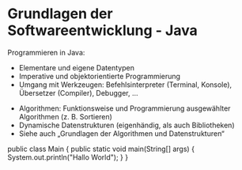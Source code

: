 # Grundlagen der Softwareentwicklung - Java


Programmieren	in	Java:	
- Elementare	und	eigene	Datentypen	
- Imperative	und	objektorientierte	Programmierung	
- Umgang	mit	Werkzeugen:	Befehlsinterpreter	(Terminal,	Konsole),	Übersetzer	(Compiler),	Debugger,	...	
* Algorithmen:	Funktionsweise	und	Programmierung ausgewählter	Algorithmen	(z.	B.	Sortieren)		
* Dynamische	Datenstrukturen	(eigenhändig,	als	auch Bibliotheken)	
* Siehe	auch	„Grundlagen	der	Algorithmen	und	Datenstrukturen“	


public class Main {
    public static void main(String[] args) {
        System.out.println("Hallo World");
    }
}

